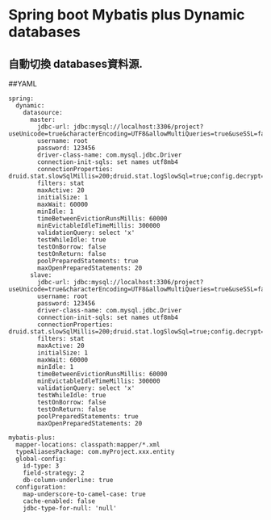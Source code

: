 # Spring boot Mybatis plus Dynamic databases

## 自動切換 databases資料源.


##YAML

	spring:
	  dynamic:
	    datasource:
	      master:
	        jdbc-url: jdbc:mysql://localhost:3306/project?useUnicode=true&characterEncoding=UTF8&allowMultiQueries=true&useSSL=false
	        username: root
	        password: 123456
	        driver-class-name: com.mysql.jdbc.Driver
	        connection-init-sqls: set names utf8mb4
	        connectionProperties: druid.stat.slowSqlMillis=200;druid.stat.logSlowSql=true;config.decrypt=false
	        filters: stat
	        maxActive: 20
	        initialSize: 1
	        maxWait: 60000
	        minIdle: 1
	        timeBetweenEvictionRunsMillis: 60000
	        minEvictableIdleTimeMillis: 300000
	        validationQuery: select 'x'
	        testWhileIdle: true
	        testOnBorrow: false
	        testOnReturn: false
	        poolPreparedStatements: true
	        maxOpenPreparedStatements: 20
	      slave:
	        jdbc-url: jdbc:mysql://localhost:3306/project?useUnicode=true&characterEncoding=UTF8&allowMultiQueries=true&useSSL=false
	        username: root
	        password: 123456
	        driver-class-name: com.mysql.jdbc.Driver
	        connection-init-sqls: set names utf8mb4
	        connectionProperties: druid.stat.slowSqlMillis=200;druid.stat.logSlowSql=true;config.decrypt=false
	        filters: stat
	        maxActive: 20
	        initialSize: 1
	        maxWait: 60000
	        minIdle: 1
	        timeBetweenEvictionRunsMillis: 60000
	        minEvictableIdleTimeMillis: 300000
	        validationQuery: select 'x'
	        testWhileIdle: true
	        testOnBorrow: false
	        testOnReturn: false
	        poolPreparedStatements: true
	        maxOpenPreparedStatements: 20

	mybatis-plus:
	  mapper-locations: classpath:mapper/*.xml
	  typeAliasesPackage: com.myProject.xxx.entity
	  global-config:
	    id-type: 3
	    field-strategy: 2
	    db-column-underline: true
	  configuration:
	    map-underscore-to-camel-case: true
	    cache-enabled: false
	    jdbc-type-for-null: 'null'